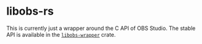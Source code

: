 # libobs-rs

This is currently just a wrapper around the C API of OBS Studio.
The stable API is available in the [`libobs-wrapper`](https://crates.io/crates/libobs-wrapper) crate.